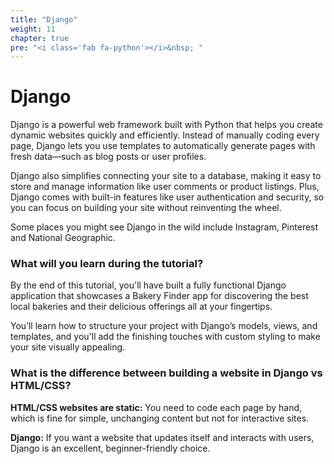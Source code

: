 ```yaml
---
title: "Django"
weight: 11
chapter: true
pre: "<i class='fab fa-python'></i>&nbsp; "
---
```


# Django

Django is a powerful web framework built with Python that helps you create dynamic websites quickly and efficiently. Instead of manually coding every page, Django lets you use templates to automatically generate pages with fresh data—such as blog posts or user profiles.

Django also simplifies connecting your site to a database, making it easy to store and manage information like user comments or product listings. Plus, Django comes with built-in features like user authentication and security, so you can focus on building your site without reinventing the wheel.

Some places you might see Django in the wild include Instagram, Pinterest and National Geographic.

### What will you learn during the tutorial?

By the end of this tutorial, you'll have built a fully functional Django application that showcases a Bakery Finder app for discovering the best local bakeries and their delicious offerings all at your fingertips.

You’ll learn how to structure your project with Django’s models, views, and templates, and you'll add the finishing touches with custom styling to make your site visually appealing. 

### What is the difference between building a website in Django vs HTML/CSS?

**HTML/CSS websites are static:** You need to code each page by hand, which is fine for simple, unchanging content but not for interactive sites.

**Django:** If you want a website that updates itself and interacts with users, Django is an excellent, beginner-friendly choice.

